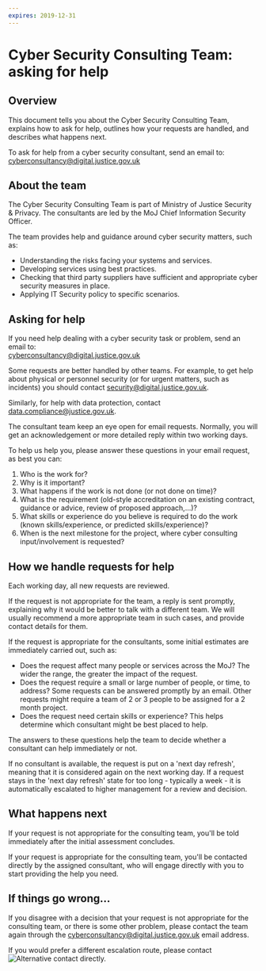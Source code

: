 ```yaml
---
expires: 2019-12-31
---
```


# Cyber Security Consulting Team: asking for help

## Overview

This document tells you about the Cyber Security Consulting Team, explains how to ask for help, outlines how your requests are handled, and describes what happens next.

To ask for help from a cyber security consultant, send an email to:<br/>
[cyberconsultancy@digital.justice.gov.uk](mailto:cyberconsultancy@digital.justice.gov.uk)

## About the team

The Cyber Security Consulting Team is part of Ministry of Justice Security & Privacy. The consultants are led by the MoJ Chief Information Security Officer.

The team provides help and guidance around cyber security matters, such as:

- Understanding the risks facing your systems and services.
- Developing services using best practices.
- Checking that third party suppliers have sufficient and appropriate cyber security measures in place.
- Applying IT Security policy to specific scenarios.

## Asking for help

If you need help dealing with a cyber security task or problem, send an email to:<br/>
[cyberconsultancy@digital.justice.gov.uk](mailto:cyberconsultancy@digital.justice.gov.uk)

Some requests are better handled by other teams. For example, to get help about physical or personnel security (or for urgent matters, such as incidents) you should contact [security@digital.justice.gov.uk](mailto:security@digital.justice.gov.uk). 

Similarly, for help with data protection, contact [data.compliance@justice.gov.uk](mailto:data.compliance@justice.gov.uk).

The consultant team keep an eye open for email requests. Normally, you will get an acknowledgement or more detailed reply within two working days.

To help us help you, please answer these questions in your email request, as best you can:

1.  Who is the work for?
2.  Why is it important?
3.  What happens if the work is not done (or not done on time)?
4.  What is the requirement (old-style accreditation on an existing contract, guidance or advice, review of proposed approach,...)?
5.  What skills or experience do you believe is required to do the work (known skills/experience, or predicted skills/experience)?
6.  When is the next milestone for the project, where cyber consulting input/involvement is requested?

## How we handle requests for help

Each working day, all new requests are reviewed.

If the request is not appropriate for the team, a reply is sent promptly, explaining why it would be better to talk with a different team. We will usually recommend a more appropriate team in such cases, and provide contact details for them.

If the request is appropriate for the consultants, some initial estimates are immediately carried out, such as:

- Does the request affect many people or services across the MoJ? The wider the range, the greater the impact of the request.
- Does the request require a small or large number of people, or time, to address? Some requests can be answered promptly by an email. Other requests might require a team of 2 or 3 people to be assigned for a 2 month project.
- Does the request need certain skills or experience? This helps determine which consultant might be best placed to help.

The answers to these questions help the team to decide whether a consultant can help immediately or not.

If no consultant is available, the request is put on a 'next day refresh', meaning that it is considered again on the next working day. If a request stays in the 'next day refresh' state for too long - typically a week - it is automatically escalated to higher management for a review and decision.

## What happens next

If your request is not appropriate for the consulting team, you'll be told immediately after the initial assessment concludes.

If your request is appropriate for the consulting team, you'll be contacted directly by the assigned consultant, who will engage directly with you to start providing the help you need.

## If things go wrong...

If you disagree with a decision that your request is not appropriate for the consulting team, or there is some other problem, please contact the team again through the [cyberconsultancy@digital.justice.gov.uk](mailto:cyberconsultancy@digital.justice.gov.uk) email address.

If you would prefer a different escalation route, please contact <img src="https://s3-eu-west-2.amazonaws.com/intranet-prod-storage-1dvcquh7kophi/uploads/2019/02/7d4181b72d6583785cd81bc9726d50c9.gif" alt="Alternative contact"> directly.
